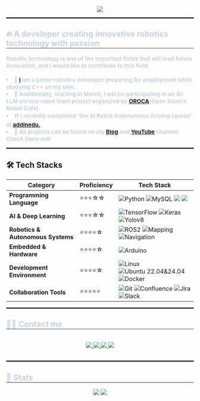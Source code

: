 <!--[1] Header--------------------------------------------------------------------------------------------------------------------------------------------------------------------------------------------------------------------------->   
<div align="center">
    <img src="https://capsule-render.vercel.app/api?type=waving&color=gradient&height=180&text=Hi👋,%20I'm%20Sunghyun&animation=fadeIn&fontColor=ffffff&fontSize=40" />
</div>

<hr style="border: 1px solid #21262d;"/>

<!--[2] Introduction--------------------------------------------------------------------------------------------------------------------------------------------------------------------------------------------------------------------------->   
<div style="text-align: left;"> 
    <h2 style="border-bottom: 1px solid #21262d; color: #c9d1d9;">🔥 A developer creating innovative robotics technology with passion </h2>  
    <div style="font-weight: 700; font-size: 15px; text-align: left; color: #c9d1d9;"> 
    Robotic technology is one of the important fields that will lead future innovation, and I would like to contribute to this field.<br/><br/>
    </li></li><li>📌 <a href="https://www.linkedin.com/search/results/all/?fetchDeterministicClustersOnly=true&heroEntityKey=urn%3Ali%3Afsd_profile%3AACoAAFgzvTQBR1BIOkGOExoz147cv51LxFHUNSs&keywords=%EC%A1%B0%EC%84%B1%ED%98%84&origin=RICH_QUERY_SUGGESTION&position=1&searchId=fab89f28-4500-4662-9095-cb72d10edea8&sid=R6b&spellCorrectionEnabled=false" target="_blank">I</a> am a junior robotics developer preparing for employment while studying C++ on my own.
    </li></li><li>🌱 Additionally, starting in March, I will be participating in an AI-LLM service robot team project organized by <a href="https://cafe.naver.com/openrt" target="_blank">OROCA</a>(Open Source Robot Cafe).
    </li></li><li>☃️ I recently completed 'the AI Robot Autonomous Driving course' at <a href="https://github.com/addinedu-ros-7th" target="_blank">addinedu.</a>
    </li></li><li>🔭 All projects can be found on my <a href="https://roastb.tistory.com/" target="_blank">Blog</a> and <a href="https://www.youtube.com/channel/UCjv7NvKzkCB6vfdkZwwm_qg" target="_blank">YouTube</a> channel. Check them out!
</div>

<hr style="border: 1px solid #21262d;"/>

<!--[3] Skill Stack--------------------------------------------------------------------------------------------------------------------------------------------------------------------------------------------------------------------------->    
## 🛠️ Tech Stacks

<div align="center">

| **Category**        | **Proficiency** | **Tech Stack** |
|--------------------|---------------|--------------------------------------------------------------------------------------------------------------------------------------------------------------------------------------------------------------------------------------|
| **Programming Language** | ⭐⭐⭐☆☆ | ![Python](https://img.shields.io/badge/Python-3776AB?style=for-the-badge&logo=Python&logoColor=white) ![MySQL](https://img.shields.io/badge/MySQL-4479A1?style=for-the-badge&logo=MySQL&logoColor=white) <img src="https://img.shields.io/badge/C++-00599C?style=for-the-badge&logo=C%2B%2B&logoColor=white"> <img src="https://img.shields.io/badge/C-A8B9CC?style=for-the-badge&logo=C&logoColor=white">|
| **AI & Deep Learning** | ⭐⭐⭐☆☆ | ![TensorFlow](https://img.shields.io/badge/Tensorflow-FF6F00?style=for-the-badge&logo=Tensorflow&logoColor=white) ![Keras](https://img.shields.io/badge/Keras-D00000?style=for-the-badge&logo=Keras&logoColor=white) ![Yolov8](https://img.shields.io/badge/Yolov8-F2E142?style=for-the-badge&logo=elegoo&logoColor=white) |
| **Robotics & Autonomous Systems** | ⭐⭐⭐⭐☆ | ![ROS2](https://img.shields.io/badge/ROS2-22314E?style=for-the-badge&logo=ROS&logoColor=white)  ![Mapping](https://img.shields.io/badge/Mapping-0D597F?style=for-the-badge&logo=ROS&logoColor=white) ![Navigation](https://img.shields.io/badge/Navigation-0D597F?style=for-the-badge&logo=ROS&logoColor=white) |
| **Embedded & Hardware** | ⭐⭐⭐⭐☆ | ![Arduino](https://img.shields.io/badge/Arduino-00878F?style=for-the-badge&logo=Arduino&logoColor=white) |
| **Development Environment** | ⭐⭐⭐⭐☆ | ![Linux](https://img.shields.io/badge/Linux-FCC624?style=for-the-badge&logo=Linux&logoColor=white) ![Ubuntu 22.04&24.04](https://img.shields.io/badge/Ubuntu%2022.04%2024.04-E95420?style=for-the-badge&logo=Ubuntu&logoColor=white) ![Docker](https://img.shields.io/badge/docker-2496ED?style=for-the-badge&logo=docker&logoColor=white) |
| **Collaboration Tools** | ⭐⭐⭐⭐⭐ | ![Git](https://img.shields.io/badge/Git-F05032?style=for-the-badge&logo=Git&logoColor=white) ![Confluence](https://img.shields.io/badge/confluence-172B4D?style=for-the-badge&logo=confluence&logoColor=white) ![Jira](https://img.shields.io/badge/jira-0052CC?style=for-the-badge&logo=jira&logoColor=white) ![Slack](https://img.shields.io/badge/slack-4A154B?style=for-the-badge&logo=slack&logoColor=white) |

</div>

<hr style="border: 1px solid #21262d;"/>

<!--[4] Stats--------------------------------------------------------------------------------------------------------------------------------------------------------------------------------------------------------------------------->   
<div style="text-align: left;">
    <h2 style="border-bottom: 1px solid #21262d; color: #c9d1d9;"> 🧑‍💻 Contact me </h2> <br> 
    <div align="center"> 
         <a href=https://www.youtube.com/channel/UCjv7NvKzkCB6vfdkZwwm_qg> <img src="https://img.shields.io/badge/Youtube-FF0000?style=for-the-badge&logo=Youtube&logoColor=white"> </a>
         <a href=mailto:iceative12@gmail.com> <img src="https://img.shields.io/badge/Gmail-EA4335?style=for-the-badge&logo=Gmail&logoColor=white&link=mailto:iceative12@gmail.com"> </a>
         <a href=mailto:3388tjdgus@naver.com> <img src="https://img.shields.io/badge/Naver-03C75A?style=for-the-badge&logo=Naver&logoColor=white&link=mailto:3388tjdgus@naver.com"> </a>
         <a href=https://roastb.tistory.com/> <img src="https://img.shields.io/badge/tistory-FF6000?style=for-the-badge&logo=tistory&logoColor=white&link=https://roastb.tistory.com/"> </a>
    </div>  <br> 
</div>

<hr style="border: 1px solid #21262d;"/>

<div style="text-align: left;"> 
    <h2 style="border-bottom: 1px solid #21262d; color: #c9d1d9;"> 🏅 Stats </h2> 
    <div align="center"> 
        <img src="https://github-readme-stats.vercel.app/api?username=roastB&bg_color=180,00000000,a8c0ff&title_color=ffffff&text_color=ffffff" />
        <img src="https://github-readme-stats.vercel.app/api/top-langs/?username=roastB&layout=compact&bg_color=180,00000000,a8c0ff&title_color=ffffff&text_color=ffffff"/>
    </div> 
</div>
